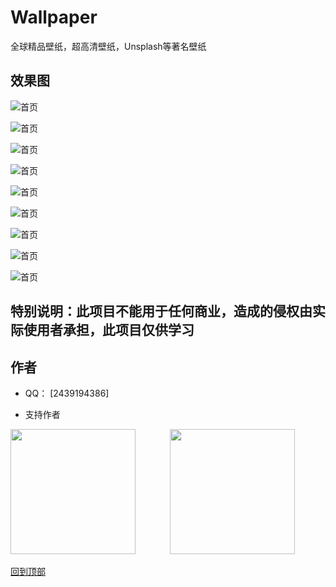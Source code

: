 # Wallpaper
全球精品壁纸，超高清壁纸，Unsplash等著名壁纸

## 效果图
![首页](https://is1-ssl.mzstatic.com/image/thumb/PurpleSource126/v4/ad/e2/b7/ade2b717-0370-681e-5184-d5f0c8c59988/34a30eac-5081-4205-86a3-837010894e4e_Simulator_Screen_Shot_-_iPhone_14_Pro_Max_-_2023-09-26_at_16.56.22.png/1290x2796bb.png)

![首页](https://is1-ssl.mzstatic.com/image/thumb/PurpleSource126/v4/79/d5/44/79d54432-fc51-6296-6000-b69add38f9aa/ac29795c-ad39-49c4-95e1-6f340c3c6d26_Simulator_Screenshot_-_iPhone_15_Pro_Max_-_2023-09-28_at_14.20.48.png/1290x2796bb.png)

![首页](https://is1-ssl.mzstatic.com/image/thumb/PurpleSource116/v4/6e/7d/f0/6e7df0d4-d8d9-3d6a-30c0-13f7d71a80c7/340829b3-6b68-49d4-bb18-d84dc46526b2_Simulator_Screen_Shot_-_iPhone_14_Pro_Max_-_2023-09-22_at_16.12.03.png/1290x2796bb.png)

![首页](https://is1-ssl.mzstatic.com/image/thumb/PurpleSource126/v4/75/ef/a5/75efa5c6-349e-1fa4-bd3a-f56eb4aa1857/954b3cc0-e252-49f2-82a8-957412a971de_Simulator_Screen_Shot_-_iPhone_14_Pro_Max_-_2023-09-22_at_16.12.15.png/1290x2796bb.png)

![首页](https://is1-ssl.mzstatic.com/image/thumb/PurpleSource116/v4/13/2f/fd/132ffd30-2d84-76ad-3898-4437530cce01/43f1d696-a2b3-42f0-9de6-ee56c40a53f0_Simulator_Screen_Shot_-_iPhone_14_Pro_Max_-_2023-09-22_at_16.12.44.png/1290x2796bb.png)

![首页](https://is1-ssl.mzstatic.com/image/thumb/PurpleSource126/v4/ee/2a/c7/ee2ac79c-19e8-4277-c6e6-971c8cd2f311/af0d7caf-19c4-4a5b-96d7-c01dc48ec54e_Simulator_Screen_Shot_-_iPhone_14_Pro_Max_-_2023-09-22_at_16.13.04.png/1290x2796bb.png)

![首页](https://is1-ssl.mzstatic.com/image/thumb/PurpleSource126/v4/a9/ad/97/a9ad9794-0faf-1f8b-9dfd-dc54d8940eda/b3a58779-f24c-46d7-abe8-a6963d196e34_Simulator_Screen_Shot_-_iPhone_14_Pro_Max_-_2023-09-26_at_16.56.33.png/1290x2796bb.png)

![首页](https://is1-ssl.mzstatic.com/image/thumb/PurpleSource126/v4/2a/33/9b/2a339bd3-e1f1-67a2-47a7-f12875fce739/8d87e283-26b9-48fd-acd8-b93d2c107998_Simulator_Screenshot_-_iPhone_15_Pro_Max_-_2023-09-28_at_14.20.29.png/1290x2796bb.png)

![首页](https://is1-ssl.mzstatic.com/image/thumb/PurpleSource126/v4/02/37/c8/0237c837-8ed1-7987-3098-96136c444200/2157dec9-4243-4ce3-bcdf-e3920dc25334_Simulator_Screenshot_-_iPhone_15_Pro_Max_-_2023-09-28_at_13.14.14.png/1290x2796bb.png)

## 特别说明：此项目不能用于任何商业，造成的侵权由实际使用者承担，此项目仅供学习

## 作者

- QQ： [2439194386]

- 支持作者

<img src="https://upload-images.jianshu.io/upload_images/1598505-1637d63e4e18e103.jpg?imageMogr2/auto-orient/strip%7CimageView2/2/w/1240" width="200" height="200">
&nbsp&nbsp&nbsp&nbsp&nbsp&nbsp&nbsp&nbsp&nbsp&nbsp&nbsp&nbsp
<img src="https://upload-images.jianshu.io/upload_images/1598505-0be88fd4943d1994.jpg?imageMogr2/auto-orient/strip%7CimageView2/2/w/1240" width="200" height="200">

[回到顶部](#readme)
